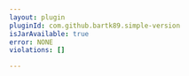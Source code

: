 ```yaml
---
layout: plugin
pluginId: com.github.bartk89.simple-version
isJarAvailable: true
error: NONE
violations: []

---
```

